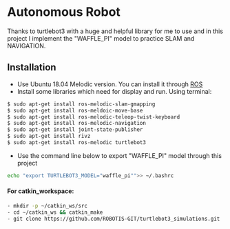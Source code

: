 # Autonomous Robot

Thanks to turtlebot3 with a huge and helpful library for me to use and in this project I implement the "WAFFLE_PI" model to practice SLAM and NAVIGATION. 

## Installation

- Use Ubuntu 18.04 Melodic version. You can install it through [ROS](http://wiki.ros.org/melodic/Installation/Ubuntu) 
- Install some libraries which need for display and run. Using terminal:
```bash
$ sudo apt-get install ros-melodic-slam-gmapping
$ sudo apt-get install ros-meldoic-move-base
$ sudo apt-get install ros-melodic-teleop-twist-keyboard
$ sudo apt-get install ros-melodic-navigation
$ sudo apt-get install joint-state-publisher
$ sudo apt-get install rivz
$ sudo apt-get install ros-melodic turtlebot3
```
- Use the command line below to export "WAFFLE_PI" model through this project

```bash
echo "export TURTLEBOT3_MODEL="waffle_pi"">> ~/.bashrc
```
 #### For catkin_workspace: 
```bash
- mkdir -p ~/catkin_ws/src
- cd ~/catkin_ws && catkin_make
- git clone https://github.com/ROBOTIS-GIT/turtlebot3_simulations.git
```
